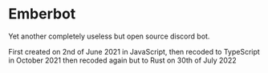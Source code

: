 # Emberbot

Yet another completely useless but open source discord bot.

First created on 2nd of June 2021 in JavaScript,
then recoded to TypeScript in October 2021
then recoded again but to Rust on 30th of July 2022
